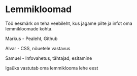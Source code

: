 # Lemmikloomad

Töö eesmärk on teha veebileht, kus jagame pilte ja infot oma lemmikloomade kohta.

Markus - Pealeht, Github

Alvar - CSS, nõuetele vastavus

Samuel - Infovahetus, tähtajad, esitamine

Igaüks vastutab oma lemmiklooma lehe eest

